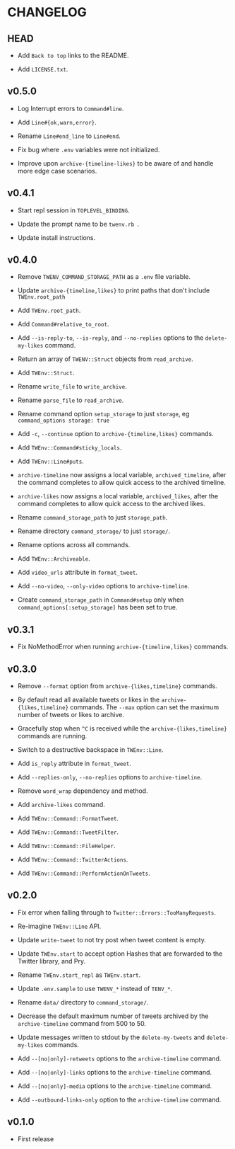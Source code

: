 # CHANGELOG

## HEAD

* Add `Back to top` links to the README.

* Add `LICENSE.txt`.

## v0.5.0

* Log Interrupt errors to `Command#line`.

* Add `Line#{ok,warn,error}`.

* Rename `Line#end_line` to `Line#end`.

* Fix bug where `.env` variables were not initialized.

* Improve upon `archive-{timeline-likes}` to be aware of and handle more
  edge case scenarios.

## v0.4.1

* Start repl session in `TOPLEVEL_BINDING`.

* Update the prompt name to be `twenv.rb `.

* Update install instructions.

## v0.4.0

* Remove `TWENV_COMMAND_STORAGE_PATH` as a `.env` file variable.

* Update `archive-{timeline,likes}` to print paths that don't include
 `TWEnv.root_path`

* Add `TWEnv.root_path`.

* Add `Command#relative_to_root`.

* Add `--is-reply-to`, `--is-reply`, and `--no-replies` options to the
  `delete-my-likes` command.

* Return an array of `TWENV::Struct` objects from `read_archive`.

* Add `TWEnv::Struct`.

* Rename `write_file` to `write_archive`.

* Rename `parse_file` to `read_archive`.

* Rename command option `setup_storage` to just `storage`, eg
 `command_options storage: true`

* Add `-c`, `--continue` option to `archive-{timeline,likes}` commands.

* Add `TWEnv::Command#sticky_locals`.

* Add `TWEnv::Line#puts`.

* `archive-timeline` now assigns a local variable, `archived_timeline`, after
  the command completes to allow quick access to the archived timeline.

* `archive-likes` now assigns a local variable, `archived_likes`, after the
  command completes to allow quick access to the archived likes.

* Rename `command_storage_path` to just `storage_path`.

* Rename directory `command_storage/` to just `storage/`.

* Rename options across all commands.

* Add `TWEnv::Archiveable`.

* Add `video_urls` attribute in `format_tweet`.

* Add `--no-video`, `--only-video` options to `archive-timeline`.

* Create `command_storage_path` in `Command#setup` only when
`command_options[:setup_storage]` has been set to true.

## v0.3.1

* Fix NoMethodError when running `archive-{timeline,likes}` commands.

## v0.3.0

* Remove `--format` option from `archive-{likes,timeline}` commands.

* By default read all available tweets or likes in the `archive-{likes,timeline}`
  commands. The `--max` option can set the maximum number of tweets or likes
  to archive.

* Gracefully stop when `^C` is received while the `archive-{likes,timeline}`
  commands are running.

* Switch to a destructive backspace in `TWEnv::Line`.

* Add `is_reply` attribute in `format_tweet`.

* Add `--replies-only`, `--no-replies` options to `archive-timeline`.

* Remove `word_wrap` dependency and method.

* Add `archive-likes` command.

* Add `TWEnv::Command::FormatTweet`.

* Add `TWEnv::Command::TweetFilter`.

* Add `TWEnv::Command::FileHelper`.

* Add `TWEnv::Command::TwitterActions`.

* Add `TWEnv::Command::PerformActionOnTweets`.

## v0.2.0

* Fix error when falling through to `Twitter::Errors::TooManyRequests`.

* Re-imagine `TWEnv::Line` API.

* Update `write-tweet` to not try post when tweet content is empty.

* Update `TWEnv.start` to accept option Hashes that are forwarded to the
  Twitter library, and Pry.

* Rename `TWEnv.start_repl` as `TWEnv.start`.

* Update `.env.sample` to use `TWENV_*` instead of `TENV_*`.

* Rename `data/` directory to `command_storage/`.

* Decrease the default maximum number of tweets archived by the `archive-timeline`
  command from 500 to 50.

* Update messages written to stdout by the `delete-my-tweets` and
 `delete-my-likes` commands.

* Add `--[no|only]-retweets` options to the `archive-timeline` command.

* Add `--[no|only]-links` options to the `archive-timeline` command.

* Add `--[no|only]-media` options to the `archive-timeline` command.

* Add `--outbound-links-only` option to the `archive-timeline` command.

## v0.1.0

* First release
